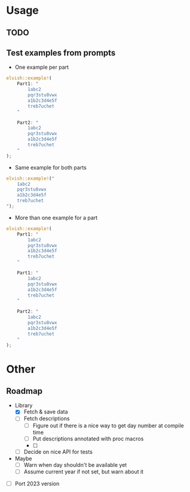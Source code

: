 # Usage

## TODO

## Test examples from prompts

- One example per part
```rust
elvish::example!(
    Part1: "
        1abc2
        pqr3stu8vwx
        a1b2c3d4e5f
        treb7uchet
    "

    Part2: "
        1abc2
        pqr3stu8vwx
        a1b2c3d4e5f
        treb7uchet
    "
);
```

- Same example for both parts
```rust
elvish::example!("
    1abc2
    pqr3stu8vwx
    a1b2c3d4e5f
    treb7uchet
");
```

- More than one example for a part
```rust
elvish::example!(
    Part1: "
        1abc2
        pqr3stu8vwx
        a1b2c3d4e5f
        treb7uchet
    "

    Part1: "
        1abc2
        pqr3stu8vwx
        a1b2c3d4e5f
        treb7uchet
    "

    Part2: "
        1abc2
        pqr3stu8vwx
        a1b2c3d4e5f
        treb7uchet
    "
);
```


# Other

## Roadmap

- Library
    - [x] Fetch & save data
    - [ ] Fetch descriptions
        - [ ] Figure out if there is a nice way to get day number at compile time
        - [ ] Put descriptions annotated with proc macros
        - [ ] 
    - [ ] Decide on nice API for tests

- Maybe
    - [ ] Warn when day shouldn't be available yet
    - [ ] Assume current year if not set, but warn about it

- [ ] Port 2023 version
